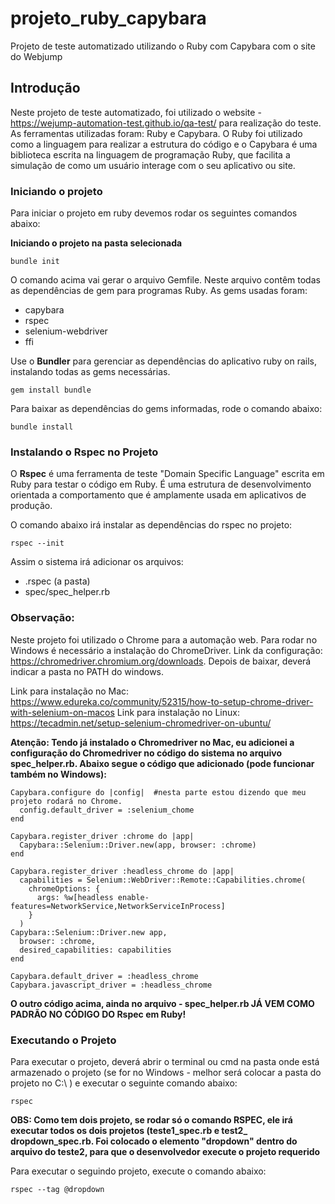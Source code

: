# projeto_ruby_capybara
Projeto de teste automatizado utilizando o Ruby com Capybara com o site do Webjump

## Introdução

Neste projeto de teste automatizado, foi utilizado o website - https://wejump-automation-test.github.io/qa-test/ para realização do teste.
As ferramentas utilizadas foram: Ruby e Capybara. O Ruby foi utilizado como a linguagem para realizar a estrutura do código e
o Capybara é uma biblioteca escrita na linguagem de programação Ruby, que facilita a simulação de como um usuário interage com
o seu aplicativo ou site.

### Iniciando o projeto

Para iniciar o projeto em ruby devemos rodar os seguintes comandos abaixo:

**Iniciando o projeto na pasta selecionada**

````shell
bundle init
````

O comando acima vai gerar o arquivo Gemfile. Neste arquivo contêm todas as dependências de gem para programas Ruby. As gems
usadas foram: 
* capybara
* rspec
* selenium-webdriver
* ffi

Use o **Bundler** para gerenciar as dependências do aplicativo ruby on rails, instalando todas as gems necessárias.

````shell
gem install bundle
````
Para baixar as dependências do gems informadas, rode o comando abaixo:

````shell
bundle install
````

### Instalando o Rspec no Projeto
O **Rspec** é uma ferramenta de teste "Domain Specific Language" escrita em Ruby para testar o código em Ruby. É uma estrutura
de desenvolvimento orientada a comportamento que é amplamente usada em aplicativos de produção.

O comando abaixo irá instalar as dependências do rspec no projeto:

````shell
rspec --init
````
Assim o sistema irá adicionar os arquivos:
* .rspec (a pasta)
* spec/spec_helper.rb

### Observação:
Neste projeto foi utilizado o Chrome para a automação web. Para rodar no Windows é necessário a instalação do ChromeDriver.
Link da configuração: https://chromedriver.chromium.org/downloads. Depois de baixar, deverá indicar a pasta no PATH do windows.

Link para instalação no Mac: https://www.edureka.co/community/52315/how-to-setup-chrome-driver-with-selenium-on-macos
Link para instalação no Linux: https://tecadmin.net/setup-selenium-chromedriver-on-ubuntu/

**Atenção: Tendo já instalado o Chromedriver no Mac, eu adicionei a configuração do Chromedriver no código do sistema no
arquivo spec_helper.rb. Abaixo segue o código que adicionado (pode funcionar também no Windows):**
````shell
Capybara.configure do |config|  #nesta parte estou dizendo que meu projeto rodará no Chrome.
  config.default_driver = :selenium_chome
end

Capybara.register_driver :chrome do |app|
  Capybara::Selenium::Driver.new(app, browser: :chrome)
end

Capybara.register_driver :headless_chrome do |app|
  capabilities = Selenium::WebDriver::Remote::Capabilities.chrome(
    chromeOptions: {
      args: %w[headless enable-features=NetworkService,NetworkServiceInProcess]
    }
  )
Capybara::Selenium::Driver.new app,
  browser: :chrome,
  desired_capabilities: capabilities
end

Capybara.default_driver = :headless_chrome
Capybara.javascript_driver = :headless_chrome

````

**O outro código acima, ainda no arquivo - spec_helper.rb JÁ VEM COMO PADRÃO NO CÓDIGO DO Rspec em Ruby!**

### Executando o Projeto
Para executar o projeto, deverá abrir o terminal ou cmd na pasta onde está armazenado o projeto (se for no Windows - melhor 
será colocar a pasta do projeto no C:\ ) e executar o seguinte comando abaixo:
````shell
rspec
````
**OBS: Como tem dois projeto, se rodar só o comando RSPEC, ele irá executar todos os dois projetos (teste1_spec.rb e test2_
dropdown_spec.rb. Foi colocado o elemento "dropdown" dentro do arquivo do teste2, para que o desenvolvedor execute o projeto
requerido**

Para executar o seguindo projeto, execute o comando abaixo:
````shell
rspec --tag @dropdown
````




